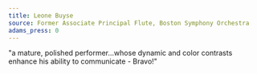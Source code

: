 ```yaml
---
title: Leone Buyse
source: Former Associate Principal Flute, Boston Symphony Orchestra
adams_press: 0
---
```

"a mature, polished performer...whose dynamic and color contrasts enhance his ability to communicate - Bravo!"